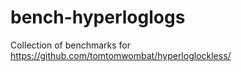 # bench-hyperloglogs
Collection of benchmarks for https://github.com/tomtomwombat/hyperloglockless/
